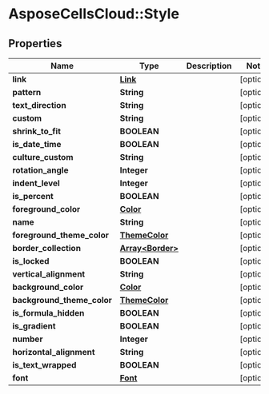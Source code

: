 # AsposeCellsCloud::Style

## Properties
Name | Type | Description | Notes
------------ | ------------- | ------------- | -------------
**link** | [**Link**](Link.md) |  | [optional] 
**pattern** | **String** |  | [optional] 
**text_direction** | **String** |  | [optional] 
**custom** | **String** |  | [optional] 
**shrink_to_fit** | **BOOLEAN** |  | [optional] 
**is_date_time** | **BOOLEAN** |  | [optional] 
**culture_custom** | **String** |  | [optional] 
**rotation_angle** | **Integer** |  | [optional] 
**indent_level** | **Integer** |  | [optional] 
**is_percent** | **BOOLEAN** |  | [optional] 
**foreground_color** | [**Color**](Color.md) |  | [optional] 
**name** | **String** |  | [optional] 
**foreground_theme_color** | [**ThemeColor**](ThemeColor.md) |  | [optional] 
**border_collection** | [**Array&lt;Border&gt;**](Border.md) |  | [optional] 
**is_locked** | **BOOLEAN** |  | [optional] 
**vertical_alignment** | **String** |  | [optional] 
**background_color** | [**Color**](Color.md) |  | [optional] 
**background_theme_color** | [**ThemeColor**](ThemeColor.md) |  | [optional] 
**is_formula_hidden** | **BOOLEAN** |  | [optional] 
**is_gradient** | **BOOLEAN** |  | [optional] 
**number** | **Integer** |  | [optional] 
**horizontal_alignment** | **String** |  | [optional] 
**is_text_wrapped** | **BOOLEAN** |  | [optional] 
**font** | [**Font**](Font.md) |  | [optional] 



